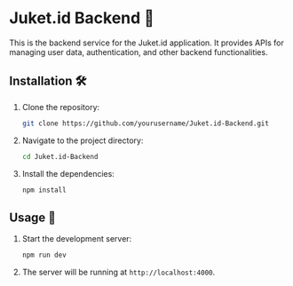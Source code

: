 # Juket.id Backend 🚀

This is the backend service for the Juket.id application. It provides APIs for managing user data, authentication, and other backend functionalities.

## Installation 🛠️

1. Clone the repository:
    ```bash
    git clone https://github.com/yourusername/Juket.id-Backend.git
    ```
2. Navigate to the project directory:
    ```bash
    cd Juket.id-Backend
    ```
3. Install the dependencies:
    ```bash
    npm install
    ```

## Usage 🚀

1. Start the development server:
    ```bash
    npm run dev
    ```
2. The server will be running at `http://localhost:4000`.

